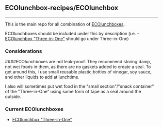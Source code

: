 ## ECOlunchbox-recipes/ECOlunchbox
----------------------------------
This is the main repo for all combination of [ECOlunchboxes](http://ecolunchboxes.com/).

ECOlunchboxes should be included under this by description (i.e. - [ECOlunchbox "Three-in-One"](http://ecolunchboxes.com/ecolunchbox-three-in-one/) should go under Three-in-One)

### Considerations

####ECOlunchboxes are not leak-proof. 
They recommend storing damp, not wet foods in them, as there are no gaskets added to create a seal.  To get around this, I use small reusable plastic bottles of vinegar, soy sauce, and other liquids to add at lunchtime.

I also will sometimes put wet food in the "small section"/"snack container" of the "Three-in-One" using some form of tape as a seal around the outside.

### Current ECOlunchboxes
* [ECOlunchbox "Three-in-One"](http://ecolunchboxes.com/ecolunchbox-three-in-one/)